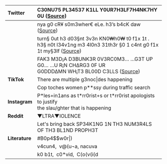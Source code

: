 | **Twitter**    | C30NU75 PL34537 K1LL Y0UR7H3LF7H4NK7HY 0U  ([Source](https://twitter.com/twiceAdmonished/status/1768437486814896162))                                                                 |
| :------------- | :----------------------------------------------------------------------------------------------------------- |
|                | nya g0 cR¥ s0m3wher€ eLe. h3’s b4cK daw   ([Source](https://twitter.com/oneandonlees/status/1620823299948441600))                                                                     |
|                | turn§ 0ut h3 d03§nt 3v3n KN0₩h0₩ t0 f1x 1t . <br> h3§ n0t l34v1ng m3 4l0n3 31th3r §0 1 c4nt g0 f1x 1t my§3lf ([Source](https://twitter.com/Puter_monitor/status/1766662185277690086))   |
|                | FAK3  M3D¡A  D3BUNK3R 0V3RC0M3… …G3T UP  G0… …U R¡N CH∆RG3 0F UR  <br> G0DDD∆MN WH¡T3 BL00D C3LLS ([Source](https://twitter.com/VenomousMedia))                                 |
| **TikTok**     | There are multiple g3noc\|des happening                                                                      |
|                | Cop toches women p\*\*ssy during traffic search                                                              |
| **Instagram**  | P\*les+in1ans as t\*rr0rist+s or t\*rr0rist apologists to justify <br> the slau/ghter that is happening      |
| **Reddit**     | ▼LTRA▼IOLENCE                                                                                                |
|                | Let's bring back SP34K1NG 1N TH3 NUM3R4LS OF TH3 BL1ND PROPH3T                                               |
| **Literature** | \#B0p4$$w0r\|)                                                                                               |
|                | v4cun4,  v@(u¬a, nacuva                                                                                      |
|                | k0 b1t,  c0\*vid,  C(o(v(i(d                                                                                 |
